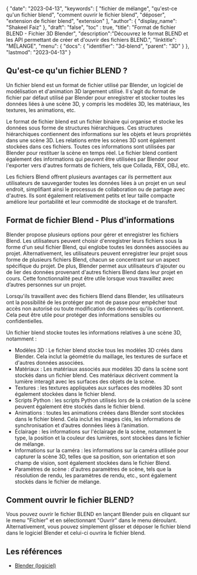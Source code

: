{
"date": "2023-04-13",
  "keywords": [
"fichier de mélange",
"qu'est-ce qu'un fichier blend",
"comment ouvrir le fichier blend",
"déposer",
"extension de fichier blend",
"extension"
],
  "author": {
"display_name": "Shakeel Faiz"
},
"draft": "false",
"toc" : true,
"title": "Format de fichier BLEND - Fichier 3D Blender",
  "description":"Découvrez le format BLEND et les API permettant de créer et d'ouvrir des fichiers BLEND.",
"linktitle": "MÉLANGE",
  "menu": {
    "docs": {
      "identifier": "3d-blend",
"parent": "3D"
}
},
"lastmod": "2023-04-13"
}

## Qu'est-ce qu'un fichier BLEND ?

Un fichier blend est un format de fichier utilisé par Blender, un logiciel de modélisation et d'animation 3D largement utilisé. Il s'agit du format de fichier par défaut utilisé par Blender pour enregistrer et stocker toutes les données liées à une scène 3D, y compris les modèles 3D, les matériaux, les textures, les animations, etc.

Le format de fichier blend est un fichier binaire qui organise et stocke les données sous forme de structures hiérarchiques. Ces structures hiérarchiques contiennent des informations sur les objets et leurs propriétés dans une scène 3D. Les relations entre les scènes 3D sont également stockées dans ces fichiers. Toutes ces informations sont utilisées par Blender pour restituer la scène en temps réel. Le fichier blend contient également des informations qui peuvent être utilisées par Blender pour l'exporter vers d'autres formats de fichiers, tels que Collada, FBX, OBJ, etc.

Les fichiers Blend offrent plusieurs avantages car ils permettent aux utilisateurs de sauvegarder toutes les données liées à un projet en un seul endroit, simplifiant ainsi le processus de collaboration ou de partage avec d'autres. Ils sont également relativement petits et leur taille compacte améliore leur portabilité et leur commodité de stockage et de transfert.

## Format de fichier Blend - Plus d'informations

Blender propose plusieurs options pour gérer et enregistrer les fichiers Blend. Les utilisateurs peuvent choisir d'enregistrer leurs fichiers sous la forme d'un seul fichier Blend, qui englobe toutes les données associées au projet. Alternativement, les utilisateurs peuvent enregistrer leur projet sous forme de plusieurs fichiers Blend, chacun se concentrant sur un aspect spécifique du projet. De plus, Blender permet aux utilisateurs d'ajouter ou de lier des données provenant d'autres fichiers Blend dans leur projet en cours. Cette fonctionnalité peut être utile lorsque vous travaillez avec d’autres personnes sur un projet.

Lorsqu'ils travaillent avec des fichiers Blend dans Blender, les utilisateurs ont la possibilité de les protéger par mot de passe pour empêcher tout accès non autorisé ou toute modification des données qu'ils contiennent. Cela peut être utile pour protéger des informations sensibles ou confidentielles.

Un fichier blend stocke toutes les informations relatives à une scène 3D, notamment :

- Modèles 3D : Le fichier blend stocke tous les modèles 3D créés dans Blender. Cela inclut la géométrie du maillage, les textures de surface et d'autres données associées.
- Matériaux : Les matériaux associés aux modèles 3D dans la scène sont stockés dans un fichier blend. Ces matériaux décrivent comment la lumière interagit avec les surfaces des objets de la scène.
- Textures : les textures appliquées aux surfaces des modèles 3D sont également stockées dans le fichier blend.
- Scripts Python : les scripts Python utilisés lors de la création de la scène peuvent également être stockés dans le fichier blend.
- Animations : toutes les animations créées dans Blender sont stockées dans le fichier blend. Cela inclut les images clés, les informations de synchronisation et d’autres données liées à l’animation.
- Éclairage : les informations sur l'éclairage de la scène, notamment le type, la position et la couleur des lumières, sont stockées dans le fichier de mélange.
- Informations sur la caméra : les informations sur la caméra utilisée pour capturer la scène 3D, telles que sa position, son orientation et son champ de vision, sont également stockées dans le fichier Blend.
- Paramètres de scène : d'autres paramètres de scène, tels que la résolution de rendu, les paramètres de rendu, etc., sont également stockés dans le fichier de mélange.

## Comment ouvrir le fichier BLEND?
Vous pouvez ouvrir le fichier BLEND en lançant Blender puis en cliquant sur le menu "Fichier" et en sélectionnant "Ouvrir" dans le menu déroulant. Alternativement, vous pouvez simplement glisser et déposer le fichier blend dans le logiciel Blender et celui-ci ouvrira le fichier blend.

## Les références
* [Blender (logiciel)](https://en.wikipedia.org/wiki/Blender_(software))

